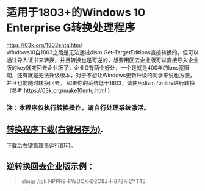 # 适用于1803+的Windows 10 Enterprise G转换处理程序
https://03k.org/1803entg.html  
Windows10自1803之后是无法通过dism Get-TargetEditions直接转换的，但可以通过导入证书来转换，并且转换也是可逆的，想要用回去企业版可以直接导入企业版的key就变回去企业版了，企业G有两个好处，一个是就是400年的kms宽限期，还有就是无法升级版本，对于不想让Windows更新升级的同学来说也方便，并且也能随时转换回去。
如果你的系统低于1803，请使用dism /online进行转换（参考 https://03k.org/make10entg.html ）
### 注：本程序仅执行转换操作，请自行处理系统激活。
## [转换程序下载(右键另存为)](https://raw.githubusercontent.com/lixuy/EnterpriseGconvert/master/EnterpriseGconvert.cmd).

下载后右键管理员运行即可。

## 逆转换回去企业版示例：
>slmgr /ipk NPPR9-FWDCX-D2C8J-H872K-2YT43
